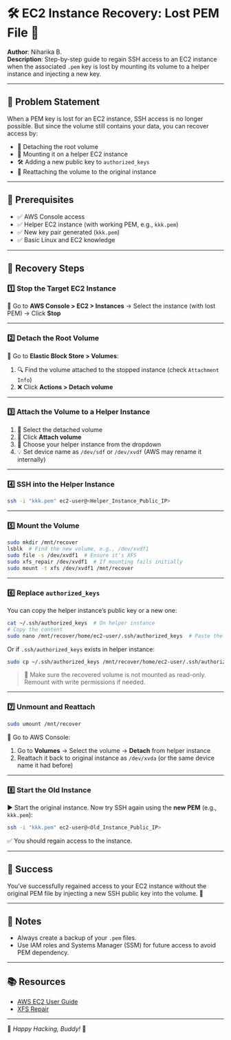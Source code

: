 # 🛠️ EC2 Instance Recovery: Lost PEM File 🔐

**Author**: Niharika B.  
**Description**: Step-by-step guide to regain SSH access to an EC2 instance when the associated `.pem` key is lost by mounting its volume to a helper instance and injecting a new key.

---

## 🧩 Problem Statement

When a PEM key is lost for an EC2 instance, SSH access is no longer possible. But since the volume still contains your data, you can recover access by:

- 🔌 Detaching the root volume
- 🔧 Mounting it on a helper EC2 instance
- 🛠️ Adding a new public key to `authorized_keys`
- 🔁 Reattaching the volume to the original instance

---

## 🧰 Prerequisites

- ✅ AWS Console access
- ✅ Helper EC2 instance (with working PEM, e.g., `kkk.pem`)
- ✅ New key pair generated (`kkk.pem`)
- ✅ Basic Linux and EC2 knowledge

---

## 🔁 Recovery Steps

### 1️⃣ Stop the Target EC2 Instance

📍 Go to **AWS Console > EC2 > Instances** → Select the instance (with lost PEM) → Click **Stop**

---

### 2️⃣ Detach the Root Volume

📍 Go to **Elastic Block Store > Volumes**:

1. 🔍 Find the volume attached to the stopped instance (check `Attachment Info`)
2. ❌ Click **Actions > Detach volume**

---

### 3️⃣ Attach the Volume to a Helper Instance

1. 🔄 Select the detached volume
2. 📎 Click **Attach volume**
3. 🧩 Choose your helper instance from the dropdown
4. 💡 Set device name as `/dev/sdf` or `/dev/xvdf` (AWS may rename it internally)

---

### 4️⃣ SSH into the Helper Instance

```bash
ssh -i "kkk.pem" ec2-user@<Helper_Instance_Public_IP>
```

---

### 5️⃣ Mount the Volume

```bash
sudo mkdir /mnt/recover
lsblk  # Find the new volume, e.g., /dev/xvdf1
sudo file -s /dev/xvdf1  # Ensure it's XFS
sudo xfs_repair /dev/xvdf1  # If mounting fails initially
sudo mount -t xfs /dev/xvdf1 /mnt/recover
```

---

### 6️⃣ Replace `authorized_keys`

You can copy the helper instance’s public key or a new one:

```bash
cat ~/.ssh/authorized_keys  # On helper instance
# Copy the content
sudo nano /mnt/recover/home/ec2-user/.ssh/authorized_keys  # Paste the key here
```

Or if `.ssh/authorized_keys` exists in helper instance:

```bash
sudo cp ~/.ssh/authorized_keys /mnt/recover/home/ec2-user/.ssh/authorized_keys
```
> 🛑 Make sure the recovered volume is not mounted as read-only. Remount with write permissions if needed.

---

### 7️⃣ Unmount and Reattach

```bash
sudo umount /mnt/recover
```

🔁 Go to AWS Console:

1. Go to **Volumes** → Select the volume → **Detach** from helper instance
2. Reattach it back to original instance as `/dev/xvda` (or the same device name it had before)

---

### 8️⃣ Start the Old Instance

▶️ Start the original instance. Now try SSH again using the **new PEM** (e.g., `kkk.pem`):

```bash
ssh -i "kkk.pem" ec2-user@<Old_Instance_Public_IP>
```

✅ You should regain access to the instance.

---

## 🎉 Success

You’ve successfully regained access to your EC2 instance without the original PEM file by injecting a new SSH public key into the volume. 🎯

---

## 📎 Notes

- Always create a backup of your `.pem` files.
- Use IAM roles and Systems Manager (SSM) for future access to avoid PEM dependency.

---

## 📚 Resources

- [AWS EC2 User Guide](https://docs.aws.amazon.com/AWSEC2/latest/UserGuide/)
- [XFS Repair](https://linux.die.net/man/8/xfs_repair)

---

🔐 _Happy Hacking, Buddy!_ 🚀

